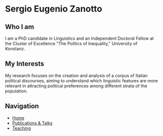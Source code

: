 # Sergio Eugenio Zanotto


## Who I am

I am a PhD candidate in Linguistics and an Independent Doctoral Fellow at the Cluster of Excellence "The Politics of Inequality," University of Konstanz.

## My Interests

My research focuses on the creation and analysis of a corpus of Italian political discourses, aiming to understand which linguistic features are more relevant in attracting political preferences among different strata of the population.

## Navigation

- [Home](https://Sergio-E-Zanotto.github.io)
- [Publications & Talks](https://Sergio-E-Zanotto.github.io/PubTalk)
- [Teaching](https://Sergio-E-Zanotto.github.io/Teach)
